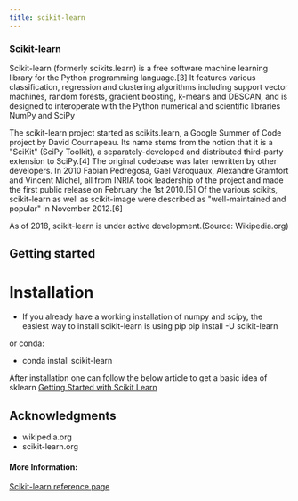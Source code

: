 ```yaml
---
title: scikit-learn
---
```

### Scikit-learn

Scikit-learn (formerly scikits.learn) is a free software machine learning library for the Python programming language.[3] It features various classification, regression and clustering algorithms including support vector machines, random forests, gradient boosting, k-means and DBSCAN, and is designed to interoperate with the Python numerical and scientific libraries NumPy and SciPy 

The scikit-learn project started as scikits.learn, a Google Summer of Code project by David Cournapeau. Its name stems from the notion that it is a "SciKit" (SciPy Toolkit), a separately-developed and distributed third-party extension to SciPy.[4] The original codebase was later rewritten by other developers. In 2010 Fabian Pedregosa, Gael Varoquaux, Alexandre Gramfort and Vincent Michel, all from INRIA took leadership of the project and made the first public release on February the 1st 2010.[5] Of the various scikits, scikit-learn as well as scikit-image were described as "well-maintained and popular" in November 2012.[6]

As of 2018, scikit-learn is under active development.(Source: Wikipedia.org)

## Getting started

# Installation

* If you already have a working installation of numpy and scipy, the easiest way to install scikit-learn is using pip
pip install -U scikit-learn

or conda:
* conda install scikit-learn

After installation one can follow the below article to get a basic idea of sklearn
<a href='http://scikit-learn.org/stable/tutorial/basic/tutorial.html' target='_blank' rel='nofollow'> Getting Started with Scikit Learn </a>

<!-- The article goes here, in GitHub-flavored Markdown. Feel free to add YouTube videos, images, and CodePen/JSBin embeds  -->
## Acknowledgments

* wikipedia.org
* scikit-learn.org


#### More Information:
<!-- Please add any articles you think might be helpful to read before writing the article -->
<a href='http://scikit-learn.org/stable/' target='_blank' rel='nofollow'>Scikit-learn reference page</a>
